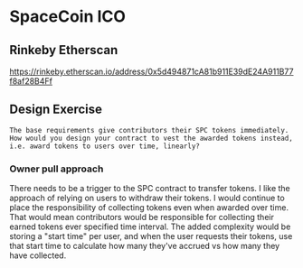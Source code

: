 # SpaceCoin ICO

## Rinkeby Etherscan
https://rinkeby.etherscan.io/address/0x5d494871cA81b911E39dE24A911B77f8af28B4Ff

## Design Exercise
```
The base requirements give contributors their SPC tokens immediately.
How would you design your contract to vest the awarded tokens instead, i.e. award tokens to users over time, linearly?
```

### Owner pull approach
There needs to be a trigger to the SPC contract to transfer tokens.
I like the approach of relying on users to withdraw their tokens.
I would continue to place the responsibility of collecting tokens even when awarded over time.
That would mean contributors would be responsible for collecting their earned tokens ever specified time interval.
The added complexity would be storing a "start time" per user, and when the user requests their tokens,
use that start time to calculate how many they've accrued vs how many they have collected.
